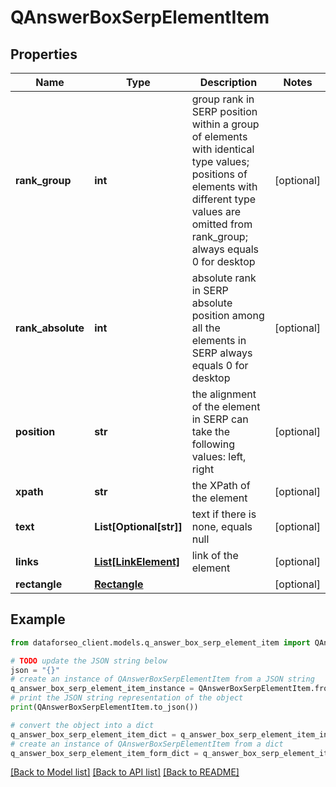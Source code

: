 # QAnswerBoxSerpElementItem


## Properties

Name | Type | Description | Notes
------------ | ------------- | ------------- | -------------
**rank_group** | **int** | group rank in SERP position within a group of elements with identical type values; positions of elements with different type values are omitted from rank_group; always equals 0 for desktop | [optional] 
**rank_absolute** | **int** | absolute rank in SERP absolute position among all the elements in SERP always equals 0 for desktop | [optional] 
**position** | **str** | the alignment of the element in SERP can take the following values: left, right | [optional] 
**xpath** | **str** | the XPath of the element | [optional] 
**text** | **List[Optional[str]]** | text if there is none, equals null | [optional] 
**links** | [**List[LinkElement]**](LinkElement.md) | link of the element | [optional] 
**rectangle** | [**Rectangle**](Rectangle.md) |  | [optional] 

## Example

```python
from dataforseo_client.models.q_answer_box_serp_element_item import QAnswerBoxSerpElementItem

# TODO update the JSON string below
json = "{}"
# create an instance of QAnswerBoxSerpElementItem from a JSON string
q_answer_box_serp_element_item_instance = QAnswerBoxSerpElementItem.from_json(json)
# print the JSON string representation of the object
print(QAnswerBoxSerpElementItem.to_json())

# convert the object into a dict
q_answer_box_serp_element_item_dict = q_answer_box_serp_element_item_instance.to_dict()
# create an instance of QAnswerBoxSerpElementItem from a dict
q_answer_box_serp_element_item_form_dict = q_answer_box_serp_element_item.from_dict(q_answer_box_serp_element_item_dict)
```
[[Back to Model list]](../README.md#documentation-for-models) [[Back to API list]](../README.md#documentation-for-api-endpoints) [[Back to README]](../README.md)


